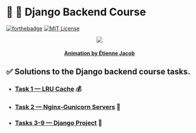 # :zombie: :necktie: **Django Backend Course**

[![forthebadge](https://forthebadge.com/images/badges/for-robots.svg)](https://forthebadge.com)
[![MIT License][license-shield]][license-url]

<p align="center">
    <img src="https://bleuje.github.io/gifset/2022/gifs/2022_4_3levelscubeflips.gif">
</p>

<h4 align="center">
    <p><a href="https://twitter.com/etiennejcb/">Animation by Étienne Jacob</a></p>
</h4>

## :white_check_mark: Solutions to the Django backend course tasks.

- ### [Task 1 — LRU Cache](https://github.com/tensorush/Django-Backend-Course/tree/master/1-LRU-Cache) :moneybag:

- ### [Task 2 — Nginx-Gunicorn Servers](https://github.com/tensorush/Django-Backend-Course/tree/master/2-Nginx-Gunicorn-Servers) :unicorn:

- ### [Tasks 3-9 — Django Project](https://github.com/tensorush/Django-Backend-Course/tree/master/3-9-Django-Project) :hankey:

<!-- MARKDOWN LINKS -->

[license-shield]: https://img.shields.io/github/license/tensorush/Django-Backend-Course.svg?style=for-the-badge
[license-url]: https://github.com/tensorush/Django-Backend-Course/blob/master/LICENSE.md

